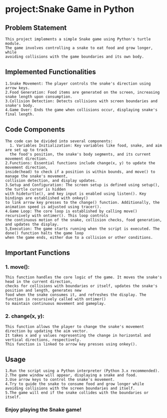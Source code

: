 # project:Snake Game in Python

## Problem Statement
    This project implements a simple Snake game using Python's turtle module. 
    The game involves controlling a snake to eat food and grow longer, while 
    avoiding collisions with the game boundaries and its own body.

 ## Implemented Functionalities
    1.Snake Movement: The player controls the snake's direction using arrow keys.
    2.Food Generation: Food items are generated on the screen, increasing snake length upon consumption.
    3.Collision Detection: Detects collisions with screen boundaries and snake's body.
    4.Game Over: Ends the game when collisions occur, displaying snake's final length.

## Code Components
    The code can be divided into several components:
      1. Variables Initialization: Key variables like food, snake, and aim are set up to track
      the food's position, the snake's body segments, and its current movement direction.
    2.Functions: Essential functions include change(x, y) to update the movement direction,
    inside(head) to check if a position is within bounds, and move() to manage the snake's movement,
    collision detection, and display updates.
    3.Setup and Configuration: The screen setup is defined using setup(), the turtle cursor is hidden 
    with hideturtle(), and key input is enabled using listen(). Key bindings are established with onkey()
    to link arrow key presses to the change() function. Additionally, the animation speed is adjusted using tracer().
    4.Game Loop: The core loop is established by calling move() recursively with ontimer(). This loop controls
    the continuous motion of the snake, collision checks, food generation, and updates the display.
    5,Execution: The game starts running when the script is executed. The done() function halts the game loop
    when the game ends, either due to a collision or other conditions.

## Important Functions

### 1. move(): 
    This function handles the core logic of the game. It moves the snake's head in the current direction,
    checks for collisions with boundaries or itself, updates the snake's position and length, generates new
    food when the snake consumes it, and refreshes the display. The function is recursively called with ontimer()
    to maintain continuous movement and gameplay.

### 2. change(x, y):
    This function allows the player to change the snake's movement direction by updating the aim vector.
    It takes x and y values representing the change in horizontal and vertical directions, respectively.
    This function is linked to arrow key presses using onkey().

## Usage
    1.Run the script using a Python interpreter (Python 3.x recommended).
    2.The game window will appear, displaying a snake and food.
    3.Use arrow keys to control the snake's movement.
    4.Try to guide the snake to consume food and grow longer while avoiding collisions with the screen boundaries and itself.
    5.The game will end if the snake collides with the boundaries or itself.

### Enjoy playing the Snake game!
